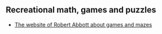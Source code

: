 ## Recreational math, games and puzzles
- [The website of Robert Abbott about games and mazes](http://www.logicmazes.com/games/index.htm)
